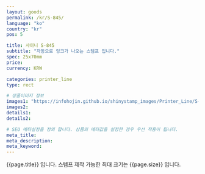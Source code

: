 ```yaml
---
layout: goods
permalink: /kr/S-845/
language: "ko"
country: "kr"
pos: 5

title: 샤이니 S-845
subtitle: "자동으로 잉크가 나오는 스템프 입니다."
spec: 25x70mm
price: 
currency: KRW

categories: printer_line
type: rect

# 상품이미지 정보
images1: "https://infohojin.github.io/shinystamp_images/Printer_Line/S-845/S-845_1.jpg"
images2:
details1:
details2:    

# SEO 메타설정을 정의 합니다. 상품의 메타값을 설정한 경우 우선 적용이 됩니다.
meta_title: 
meta_description:
meta_keyword:
---
```


{{page.title}} 입니다. 스템프 제작 가능한 최대 크기는 {{page.size}} 입니다. 